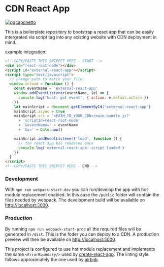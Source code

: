 # CDN React App

[![ggcaponetto](https://circleci.com/gh/ggcaponetto/external-react-app.svg?style=shield)](https://app.circleci.com/pipelines/github/ggcaponetto/external-react-app?branch=master)

This is a boilerplate repository to bootstrap a react app that can be easily intergrated via script tag into any
existing website with CDN deployment in mind.

example integration:

```html
<!--COPY/PASTE THIS SNIPPET HERE - START -->
<div id="react-root-node"></div>
<script id="external-react-app"></script>
<script type="text/javascript">
  // change path to match your file:
  window.onload = function () {
    const eventName = 'external-react-app'
    window.addEventListener(eventName, (e) => {
      console.log('host: got event', { action: e.detail.action })
    })
    let mainScript = document.getElementById('external-react-app')
    mainScript.async = true
    mainScript.src = '<PATH_TO_YOUR_CDN>/main.bundle.js?'
      + 'scriptId=react-root-node'
      + '&eventName=' + eventName
      + '&v=' + Date.now()

    mainScript.addEventListener('load', function () {
      // the react app has rendered once
      console.log('external-react-app: script loaded')
    })
  }
</script>
<!--COPY/PASTE THIS SNIPPET HERE - END -->
```
### Development
With ``npm run webpack-start-dev`` you can run/develop the app with hot module replacement enabled. In this
case the ``/public`` folder will contain the files needed by webpack.
The development build will be available on [http://localhost:3000](http://localhost:3000).

### Production
By running ``npm run webpack-start-prod`` all the required files will be generated in ``/dist``. This is the foder you
can deploy to a CDN.
 A production preview will then be available on [http://localhost:5000](http://localhost:5000).
 
This project is configured to use hot module replacement and implements the same ``<ErrorBoundary/>`` used by
[create-react-app](https://github.com/facebook/create-react-app). The linting style follows approximately the one used
by [airbnb](https://www.airbnb.ch/).




